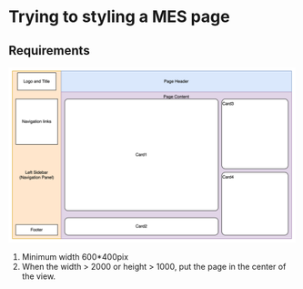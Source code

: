 # Trying to styling a MES page

## Requirements
![Alt text](./90-markdown_media/img9.png)

1. Minimum width 600*400pix
2. When the width > 2000 or height > 1000, put the page in the center of the view.
